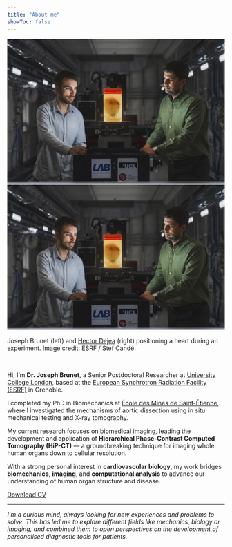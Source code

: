 ```yaml
---
title: "About me"
showToc: false
---
```


<div class="cover-sidebyside">

<img src="/assets/images/heart-atlas/Cande_ESRF.jpg" alt="Joseph Brunet portrait" class="cover-sideimg">

<div class="cover-sideimg">
  <img src="/assets/images/heart-atlas/Cande_ESRF.jpg" alt="Joseph Brunet and Hector Dejea positioning a heart at ESRF">
  <p class="img-legend">
    Joseph Brunet (left) and <a href="https://scholar.google.es/citations?user=E5kPKRwAAAAJ&hl=ca" target="_blank" class="text-link">Hector Dejea</a> (right) positioning a heart during an experiment. Image credit: ESRF / Stef Candé.
  </p>
</div>


<br>

<div class="cover-sidetext">

Hi, I’m **Dr. Joseph Brunet**, a Senior Postdoctoral Researcher at <a href="https://www.ucl.ac.uk" target="_blank" class="text-link">University College London</a>, based at the <a href="https://www.esrf.fr" target="_blank" class="text-link">European Synchrotron Radiation Facility (ESRF)</a> in Grenoble.

I completed my PhD in Biomechanics at <a href="https://www.mines-stetienne.fr/" target="_blank" class="text-link">École des Mines de Saint-Étienne</a>, where I investigated the mechanisms of aortic dissection using in situ mechanical testing and X-ray tomography.

My current research focuses on biomedical imaging, leading the development and application of **Hierarchical Phase-Contrast Computed Tomography (HiP-CT)** — a groundbreaking technique for imaging whole human organs down to cellular resolution.

With a strong personal interest in **cardiovascular biology**, my work bridges **biomechanics**, **imaging**, and **computational analysis** to advance our understanding of human organ structure and disease.

<a href="/assets/files/CV.pdf" class="cv-download-button" download>
  <i class="fas fa-download"></i> Download CV
</a>

</div>
</div>

---

*I'm a curious mind, always looking for new experiences and problems to solve. This has led me to explore different fields like mechanics, biology or imaging, and combined them to open perspectives on the development of personalised diagnostic tools for patients.*
